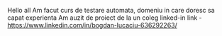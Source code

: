 Hello all
Am facut curs de testare automata, domeniu in care doresc sa capat experienta
Am auzit de proiect de la un coleg
linked-in link - https://www.linkedin.com/in/bogdan-lucaciu-636292263/
